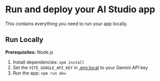 # Run and deploy your AI Studio app

This contains everything you need to run your app locally.

## Run Locally

**Prerequisites:**  Node.js


1. Install dependencies:
   `npm install`
2. Set the `VITE_GOOGLE_API_KEY` in [.env.local](.env.local) to your Gemini API key
3. Run the app:
   `npm run dev`
